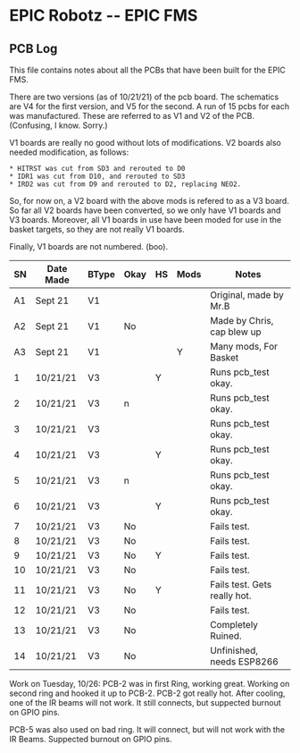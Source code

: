 # EPIC Robotz -- EPIC FMS 
## PCB Log

This file contains notes about all the PCBs that have been built for the EPIC FMS.

There are two versions (as of 10/21/21) of the pcb board.  The schematics are V4 for the
first version, and V5 for the second.  A run of 15 pcbs for each was manufactured.  These
are referred to as V1 and V2 of the PCB.  (Confusing, I know. Sorry.)

V1 boards are really no good without lots of modifications.  V2 boards also needed modification,
as follows:

    * HITRST was cut from SD3 and rerouted to D0
    * IDR1 was cut from D10, and rerouted to SD3
    * IRD2 was cut from D9 and rerouted to D2, replacing NEO2.

So, for now on, a V2 board with the above mods is refered to as a V3 board.  So far all V2 boards have been converted, so we only have V1 boards and V3 boards.  Moreover, all V1 boards in use have been moded for use in the basket targets, so they are not really V1 boards.

Finally, V1 boards are not numbered. (boo).

|SN     | Date Made | BType | Okay |HS |Mods| Notes                      |
|-------|-----------|-------|------|---|----| -------------------------- |
| A1    | Sept 21   | V1    |      |   |    |Original, made by Mr.B      |
| A2    | Sept 21   | V1    |  No  |   |    |Made by Chris, cap blew up  |
| A3    | Sept 21   | V1    |      |   | Y  |Many mods, For Basket       |
| 1     | 10/21/21  | V3    |      | Y |    |Runs pcb_test okay.         |
| 2     | 10/21/21  | V3    |  n   |   |    |Runs pcb_test okay.         |
| 3     | 10/21/21  | V3    |      |   |    |Runs pcb_test okay.         |
| 4     | 10/21/21  | V3    |      | Y |    |Runs pcb_test okay.         |
| 5     | 10/21/21  | V3    |  n   |   |    |Runs pcb_test okay.         |
| 6     | 10/21/21  | V3    |      | Y |    |Runs pcb_test okay.         |
| 7     | 10/21/21  | V3    |  No  |   |    |Fails test.                 |
| 8     | 10/21/21  | V3    |  No  |   |    |Fails test.                 |
| 9     | 10/21/21  | V3    |  No  | Y |    |Fails test.                 |
| 10    | 10/21/21  | V3    |  No  |   |    |Fails test.                 |
| 11    | 10/21/21  | V3    |  No  | Y |    |Fails test. Gets really hot.|
| 12    | 10/21/21  | V3    |  No  |   |    |Fails test.                 |
| 13    | 10/21/21  | V3    |  No  |   |    |Completely Ruined.          |
| 14    | 10/21/21  | V3    |  No  |   |    |Unfinished, needs ESP8266   |

Work on Tuesday, 10/26:
PCB-2 was in first Ring, working great.  Working on second ring
and hooked it up to PCB-2. PCB-2 got really hot.  After cooling, one of
the IR beams will not work.  It still connects, but suppected burnout
on GPIO pins.

PCB-5 was also used on bad ring.  It will connect, but will not
work with the IR Beams.  Suppected burnout on GPIO pins.